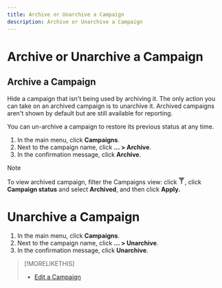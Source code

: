 ```yaml
---
title: Archive or Unarchive a Campaign
description: Archive or Unarchive a Campaign
---
```


# Archive or Unarchive a Campaign

## Archive a Campaign

Hide a campaign that isn't being used by archiving it. The only action you can take on an archived campaign is to unarchive it. Archived campaigns aren't shown by default but are still available for reporting.

You can un-archive a campaign to restore its previous status at any time.

1. In the main menu, click **Campaigns**.
1. Next to the campaign name, click  **... > Archive**.
1. In the confirmation message, click **Archive**.

>[!NOTE]
>
>To view archived campaign, filter the Campaigns view: click ![Filter button](/help/dsp/assets/filter.png), click **Campaign status** and select **Archived**, and then click **Apply.**

# Unarchive a Campaign

1. In the main menu, click **Campaigns**.
1. Next to the campaign name, click  **... > Unarchive**.
1. In the confirmation message, click **Unarchive**.

>[!MORELIKETHIS]
>
>* [Edit a Campaign](campaign-edit.md)

